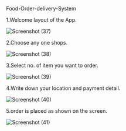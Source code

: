  Food-Order-delivery-System
 
 
 
 
 
 
 
 
 
 
 
 
 
 1.Welcome layout of the App.
 
 ![Screenshot (37)](https://user-images.githubusercontent.com/56362227/130313416-76267b50-a605-42e1-993b-de6aa1f27a6e.png)
 


2.Choose any one shops.
 
![Screenshot (38)](https://user-images.githubusercontent.com/56362227/130313420-63d81064-1fa9-49ea-80dd-79406b973693.png)



3.Select no. of item you want to order.


![Screenshot (39)](https://user-images.githubusercontent.com/56362227/130313421-59caba7d-419e-4477-8b0a-e278d20c9557.png)


4.Write down your location and payment detail.  



![Screenshot (40)](https://user-images.githubusercontent.com/56362227/130313422-2efa7997-83dc-4c8d-b1ec-b21db1f499cb.png)


5.order is placed as shown on the screen.

![Screenshot (41)](https://user-images.githubusercontent.com/56362227/130313423-1ee3dddd-22c8-4b00-9374-68d828b996e7.png)
